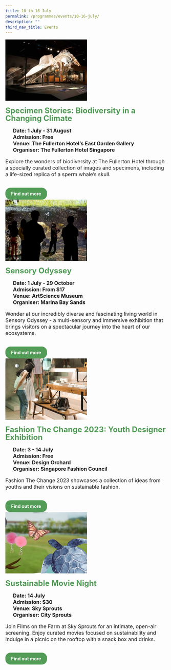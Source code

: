 ```yaml
---
title: 10 to 16 July
permalink: /programmes/events/10-16-july/
description: ""
third_nav_title: Events
---
```

<style>
  .row_custom {
    gap: 1rem;
    flex-wrap: wrap;
  }

  .programmes__item {
    flex: 0 1 calc(33% - 0.5rem) !important;
    display: flex;
    flex-direction: column;
    justify-content: space-between;
  }

  .programmes__item__header > img {
    margin: 0;
    width: 255px;
    height: 191px;
    object-fit: cover;
    object-position: center;
  }

  .programmes__item__header > h2 {
    color: black;
    font-size: 1.5rem;
    line-height: 1.5rem;
    margin: 1rem 0 0.5rem;
    font-weight: bold;
    color: #509b55;
  }

  .programmes__item__detail > ul {
    display: flex;
    flex-direction: column;
    list-style-type: none;
    margin: 1rem 0;
  }

  .programmes__item__detail > ul > li {
    margin: 0;
    font-size: 1rem;
    line-height: 1.25;
  }

  .programmes__item__detail > ul > li:last-child {
    margin: 0;
  }

  .programmes__item__body > p {
    font-size: 1rem;
    line-height: 1.25;
  }

  .programmes__item__actions {
    display: flex;
    align-items: center;
    margin-top: 1rem;
    gap: 0.5rem;
  }

  .programmes__item__actions > a {
    border: 2px solid black;
    padding: 0.5rem 1rem;
    height: fit-content;
    border-radius: 1rem;
    background-color: transparent;
    cursor: pointer;
    font-weight: bold;
    text-decoration: none;
    margin-bottom: 0;
  }

  .programmes__item__actions > .button-primary {
    background-color: #529c57;
    border: 2px solid #529c57;
    color: white !important;
  }

  .programmes__item__actions > .button-secondary {
    border: 2px solid #43b453;
    color: #43b453 !important;
  }
</style>

<div class="row row_custom">
			  <!-- Specimen Stories: Biodiversity in a Changing Climate-->
		  <div class="programmes__item col is-one-third">
    <div class="programmes__item__wrapper">
      <div class="programmes__item__header">
        <img src="/images/Events/fullerton.png">
        <h2>Specimen Stories: Biodiversity in a Changing Climate
</h2>
      </div>
      <div class="programmes__item__detail">
        <ul>
          <li>
            <strong>
              Date: 1 July - 31 August</strong>
          </li>
          <li><strong>Admission: Free</strong></li>
          <li><strong>Venue: The Fullerton Hotel’s East Garden Gallery</strong></li>
          <li><strong>Organiser: The Fullerton Hotel Singapore</strong></li>
        </ul>
      </div>
      <div class="programmes__item__body">
        <p>
       Explore the wonders of biodiversity at The Fullerton Hotel through a specially curated collection of images and specimens, including a life-sized replica of a sperm whale’s skull.
        </p>
      </div>
    </div>
    <div class="programmes__item__actions">
      <a href="/specimen-stories-biodiversity-in-a-changing-climate/" class="button-primary">
        Find out more
      </a>
    </div>
  </div>
		<!-- Sensory Odyssey-->
		  <div class="programmes__item col is-one-third">
    <div class="programmes__item__wrapper">
      <div class="programmes__item__header">
        <img src="/images/Events/microsoftteams-image (1).png">
        <h2>Sensory Odyssey
</h2>
      </div>
      <div class="programmes__item__detail">
        <ul>
          <li>
            <strong>
              Date: 1 July - 29 October</strong>
          </li>
          <li><strong>Admission: From $17</strong></li>
          <li><strong>Venue: ArtScience Museum</strong></li>
          <li><strong>Organiser: Marina Bay Sands</strong></li>
        </ul>
      </div>
      <div class="programmes__item__body">
        <p>
       Wonder at our incredibly diverse and fascinating living world in Sensory Odyssey - a multi-sensory and immersive exhibition that brings visitors on a spectacular journey into the heart of our ecosystems.
        </p>
      </div>
    </div>
    <div class="programmes__item__actions">
      <a href="/sensory-odyssey/" class="button-primary">
        Find out more
      </a>
    </div>
  </div>
  <!-- Fashion The Change 2023: Youth Designer Exhibition -->
  <div class="programmes__item col is-one-third">
    <div class="programmes__item__wrapper">
      <div class="programmes__item__header">
        <img src="/images/Events/sfc_final.jpg">
        <h2>Fashion The Change 2023: Youth Designer Exhibition</h2>
      </div>
      <div class="programmes__item__detail">
        <ul>
          <li>
            <strong>Date: 3 - 14 July</strong>
          </li>
          <li><strong>Admission: Free</strong></li>
          <li>
            <strong>Venue: Design Orchard</strong>
          </li>
          <li><strong>Organiser: Singapore Fashion Council</strong></li>
        </ul>
      </div>
      <div class="programmes__item__body">
        <p>
          Fashion The Change 2023 showcases a collection of ideas from youths and their visions on sustainable fashion.
        </p>
      </div>
    </div>
    <div class="programmes__item__actions">
      <a href="/fashion-the-change-2023-youth-designer-exhibition" class="button-primary">
        Find out more
      </a>
    </div>
  </div>
	  <!-- Sustainable Movie Night -->
  <div class="programmes__item col is-one-third">
    <div class="programmes__item__wrapper">
      <div class="programmes__item__header">
        <img src="/images/Events/cs_movie_l.png">
        <h2>Sustainable Movie Night
</h2>
      </div>
      <div class="programmes__item__detail">
        <ul>
          <li><strong>Date: 14 July</strong></li>
          <li>
            <strong>Admission: $30</strong>
          </li>
          <li>
            <strong>
              Venue: Sky Sprouts
            </strong>
          </li>
          <li><strong>Organiser: City Sprouts</strong></li>
        </ul>
      </div>
      <div class="programmes__item__body">
        <p>
Join Films on the Farm at Sky Sprouts for an intimate, open-air screening. Enjoy curated movies focused on sustainability and indulge in a picnic on the rooftop with a snack box and drinks.
        </p>
      </div>
    </div>
    <div class="programmes__item__actions">
      <a href="/sustainable-movie-night/" class="button-primary">
        Find out more
      </a>
    </div>
  </div>
</div>